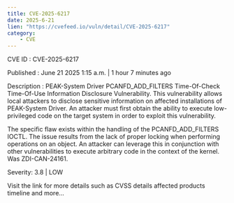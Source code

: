 ```yaml
---
title: CVE-2025-6217
date: 2025-6-21
lien: "https://cvefeed.io/vuln/detail/CVE-2025-6217"
category:
    - CVE
---
```


CVE ID : CVE-2025-6217

Published :  June 21
2025
1:15 a.m. | 1 hour
7 minutes ago

Description : PEAK-System Driver PCANFD_ADD_FILTERS Time-Of-Check Time-Of-Use Information Disclosure Vulnerability. This vulnerability allows local attackers to disclose sensitive information on affected installations of PEAK-System Driver. An attacker must first obtain the ability to execute low-privileged code on the target system in order to exploit this vulnerability.

The specific flaw exists within the handling of the PCANFD_ADD_FILTERS IOCTL. The issue results from the lack of proper locking when performing operations on an object. An attacker can leverage this in conjunction with other vulnerabilities to execute arbitrary code in the context of the kernel. Was ZDI-CAN-24161.

Severity: 3.8 | LOW

Visit the link for more details
such as CVSS details
affected products
timeline
and more...

